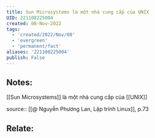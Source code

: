 ```yaml
---
title: Sun Microsystems là một nhà cung cấp của UNIX
UID: 221108225004
created: 08-Nov-2022
tags:
  - 'created/2022/Nov/08'
  - 'evergreen'
  - 'permanent/fact'
aliases: '221108225004'
publish: False
---
```

## Notes:
[[Sun Microsystems]] là một nhà cung cấp của [[UNIX]]

source:: [[@ Nguyễn Phương Lan, Lập trình Linux]], p.73

## Relate:
